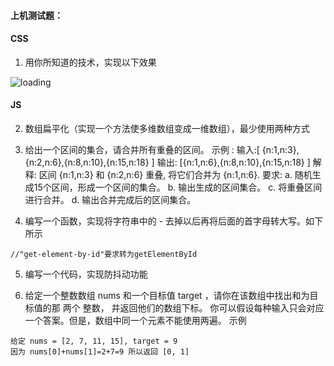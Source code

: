 #### 上机测试题：
#### CSS

1. 用你所知道的技术，实现以下效果

![loading](https://user-images.githubusercontent.com/65204427/184561920-f4b4ad4b-e59b-452a-ab43-c1a92b055f4d.gif)

#### JS
2. 数组扁平化（实现一个方法使多维数组变成一维数组），最少使用两种方式

3. 给出一个区间的集合，请合并所有重叠的区间。 
示例 :
输入:[ {n:1,n:3},{n:2,n:6},{n:8,n:10},{n:15,n:18} ]
输出: [{n:1,n:6},{n:8,n:10},{n:15,n:18} ]
解释: 区间 {n:1,n:3} 和 {n:2,n:6} 重叠, 将它们合并为 {n:1,n:6}. 要求:
a. 随机生成15个区间，形成一个区间的集合。 
b. 输出生成的区间集合。
c. 将重叠区间进行合并。
d. 输出合并完成后的区间集合。

4. 编写一个函数，实现将字符串中的 - 去掉以后再将后面的首字母转大写。如下所示
```
//"get-element-by-id"要求转为getElementById
```
5. 编写一个代码，实现防抖动功能

6. 给定一个整数数组 nums 和一个目标值 target ，请你在该数组中找出和为目标值的那 两个 整数， 并返回他们的数组下标。
你可以假设每种输入只会对应一个答案。但是，数组中同一个元素不能使用两遍。
示例
```
给定 nums = [2, 7, 11, 15], target = 9
因为 nums[0]+nums[1]=2+7=9 所以返回 [0, 1]
```
